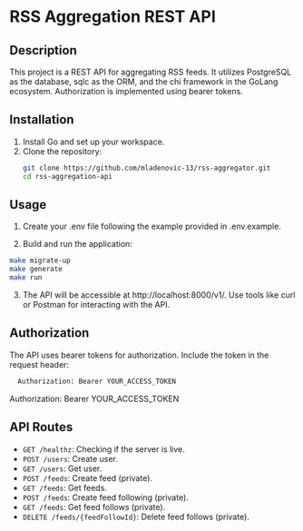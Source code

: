 # RSS Aggregation REST API

## Description

This project is a REST API for aggregating RSS feeds. It utilizes PostgreSQL as the database, sqlc as the ORM, and the chi framework in the GoLang ecosystem. Authorization is implemented using bearer tokens.

## Installation

1. Install Go and set up your workspace.
2. Clone the repository:
   ```bash
   git clone https://github.com/mladenovic-13/rss-aggregator.git
   cd rss-aggregation-api
   ```

## Usage

1. Create your .env file following the example provided in .env.example.

2. Build and run the application:

```bash
make migrate-up
make generate
make run
```

3. The API will be accessible at http://localhost:8000/v1/. Use tools like curl or Postman for interacting with the API.

## Authorization

The API uses bearer tokens for authorization. Include the token in the request header:

```makefile
  Authorization: Bearer YOUR_ACCESS_TOKEN
```

Authorization: Bearer YOUR_ACCESS_TOKEN

## API Routes

- `GET /healthz`: Checking if the server is live.
- `POST /users`: Create user.
- `GET /users`: Get user.
- `POST /feeds`: Create feed (private).
- `GET /feeds`: Get feeds.
- `POST /feeds`: Create feed following (private).
- `GET /feeds`: Get feed follows (private).
- `DELETE /feeds/{feedFollowId}`: Delete feed follows (private).
